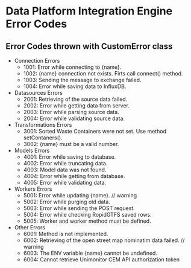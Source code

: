 # Data Platform Integration Engine Error Codes

## Error Codes thrown with CustomError class

- Connection Errors
    - 1001: Error while connecting to {name}.
    - 1002: {name} connection not exists. Firts call connect() method.
    - 1003: Sending the message to exchange failed.
    - 1004: Error while saving data to InfluxDB.
- Datasources Errors
    - 2001: Retrieving of the source data failed.
    - 2002: Error while getting data from server.
    - 2003: Error while parsing source data.
    - 2004: Error while validating source data.
- Transformations Errors
    - 3001: Sorted Waste Containers were not set. Use method setContaners().
    - 3002: {name} must be a valid number.
- Models Errors
    - 4001: Error while saving to database.
    - 4002: Error while truncating data.
    - 4003: Model data was not found.
    - 4004: Error while getting from database.
    - 4005: Error while validating data.
- Workers Errors
    - 5001: Error while updating {name}. // warning
    - 5002: Error while purging old data.
    - 5003: Error while sending the POST request.
    - 5004: Error while checking RopidGTFS saved rows.
    - 5005: Worker and worker method must be defined.
- Other Errors
    - 6001: Method is not implemented.
    - 6002: Retrieving of the open street map nominatim data failed. // warning
    - 6003: The ENV variable {name} cannot be undefined.
    - 6004: Cannot retrieve Unimonitor CEM API authorization token

